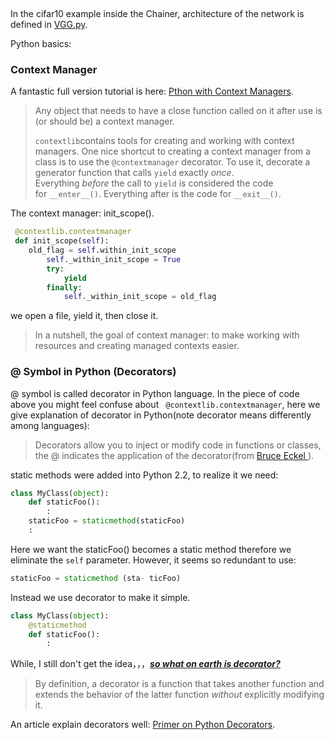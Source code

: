 ​	





In the cifar10 example inside the Chainer, architecture of the network is defined in [VGG.py](https://github.com/chainer/chainer/blob/master/examples/cifar/models/VGG.py).

Python basics:

### Context Manager

A fantastic full version tutorial is here: [Pthon with Context Managers](https://jeffknupp.com/blog/2016/03/07/python-with-context-managers/).

> Any object that needs to have a close function called on it after use is (or should be) a context manager. 
>
> `contextlib`contains tools for creating and working with context managers. One nice shortcut to creating a context manager from a class is to use the `@contextmanager` decorator. To use it, decorate a generator function that calls `yield` exactly *once*. Everything *before* the call to `yield` is considered the code for `__enter__()`. Everything after is the code for `__exit__()`. 

The context manager: init_scope().

```python
 @contextlib.contextmanager
 def init_scope(self):
    old_flag = self.within_init_scope
        self._within_init_scope = True
        try:
            yield
        finally:
            self._within_init_scope = old_flag
```

we open a file, yield it, then close it.

> In a nutshell, the goal of context manager: to make working with resources and creating managed contexts easier. 

### @ Symbol in Python (Decorators)

@ symbol is called decorator in Python language. In the piece of code above you might feel confuse about ` @contextlib.contextmanager`, here we give explanation of decorator in Python(note decorator means differently among languages):

>  Decorators allow you to inject or modify code in functions or classes, the @ indicates the application  of the decorator(from [Bruce Eckel ](https://www.artima.com/weblogs/viewpost.jsp?thread=240808)).

static methods were added into Python 2.2,  to realize it we need:

```python
class MyClass(object):
	def staticFoo():
		:
	staticFoo = staticmethod(staticFoo)
	: 
```

Here we want the staticFoo() becomes a static method therefore we eliminate the `self` parameter. However, it seems so redundant to use:

```python
staticFoo = staticmethod (sta- ticFoo)
```

Instead we use decorator to make it simple.

```python
class MyClass(object):
	@staticmethod
	def staticFoo():
		: 
```

While, I still don't get the idea，，，***<u>so what on earth is decorator?</u>***

> By definition, a decorator is a function that takes another function and extends the behavior of the latter function *without* explicitly modifying it. 

An article explain decorators well: [Primer on Python Decorators](https://realpython.com/primer-on-python-decorators/#decorators). 

